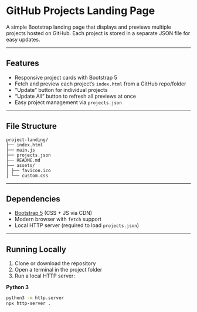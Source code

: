 # GitHub Projects Landing Page

A simple Bootstrap landing page that displays and previews multiple projects hosted on GitHub. Each project is stored in a separate JSON file for easy updates.

---

## Features

- Responsive project cards with Bootstrap 5
- Fetch and preview each project’s `index.html` from a GitHub repo/folder
- “Update” button for individual projects
- “Update All” button to refresh all previews at once
- Easy project management via `projects.json`

---

## File Structure

```
project-landing/
├── index.html
├── main.js
├── projects.json
├── README.md
├── assets/
│ ├── favicon.ico
│ └── custom.css
```


---

## Dependencies

- [Bootstrap 5](https://getbootstrap.com/) (CSS + JS via CDN)
- Modern browser with `fetch` support
- Local HTTP server (required to load `projects.json`)

---

## Running Locally

1. Clone or download the repository
2. Open a terminal in the project folder
3. Run a local HTTP server:

**Python 3**
```bash
python3 -m http.server
npx http-server .
